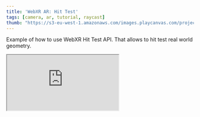 ```yaml
---
title: 'WebXR AR: Hit Test'
tags: [camera, ar, tutorial, raycast]
thumb: "https://s3-eu-west-1.amazonaws.com/images.playcanvas.com/projects/12/672464/DAC6E9-image-75.jpg"
---
```


Example of how to use WebXR Hit Test API. That allows to hit test real world geometry.

<div className="iframe-container">
    <iframe src="https://playcanv.as/p/Kjol3uRS/" title="WebXR AR: Hit Test" allow="camera; microphone; xr-spatial-tracking; fullscreen" allowfullscreen></iframe>
</div>
